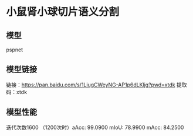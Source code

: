 # 小鼠肾小球切片语义分割

## 模型
pspnet

## 模型链接
链接：https://pan.baidu.com/s/1LiugCWeyNG-AP1p6dLKljg?pwd=xtdk 
提取码：xtdk 

## 模型性能
迭代次数1600
（1200次时）aAcc: 99.0900  mIoU: 78.9900  mAcc: 84.2500
